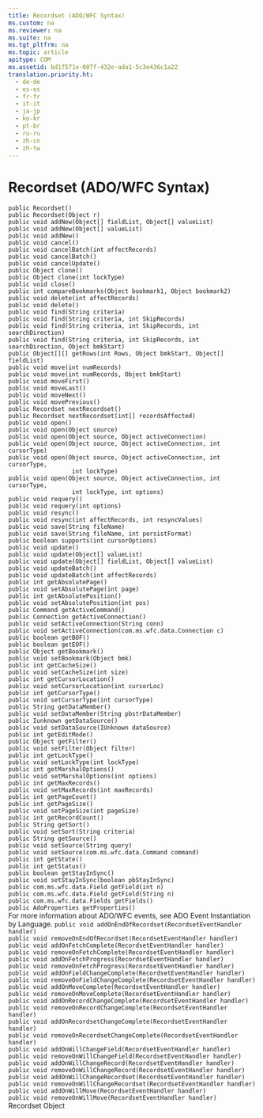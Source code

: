 ```yaml
---
title: Recordset (ADO/WFC Syntax)
ms.custom: na
ms.reviewer: na
ms.suite: na
ms.tgt_pltfrm: na
ms.topic: article
apitype: COM
ms.assetid: bd1f571e-007f-432e-ada1-5c3e436c1a22
translation.priority.ht: 
  - de-de
  - es-es
  - fr-fr
  - it-it
  - ja-jp
  - ko-kr
  - pt-br
  - ru-ru
  - zh-cn
  - zh-tw
---
```

# Recordset (ADO/WFC Syntax)
<?xml version="1.0" encoding="utf-8"?>
<developerReferenceWithoutSyntaxDocument xmlns="http://ddue.schemas.microsoft.com/authoring/2003/5" xmlns:xlink="http://www.w3.org/1999/xlink" xmlns:xsi="http://www.w3.org/2001/XMLSchema-instance" xsi:schemaLocation="http://ddue.schemas.microsoft.com/authoring/2003/5 http://dduestorage.blob.core.windows.net/ddueschema/developer.xsd">
  <introduction />
  <section>
    <title>package com.ms.wfc.data</title>
    <content />
    <sections>
      <section>
        <title>Constructors</title>
        <content>
          <code>public Recordset()
public Recordset(Object r)</code>
        </content>
      </section>
      <section>
        <title>Methods</title>
        <content>
          <code>public void addNew(Object[] fieldList, Object[] valueList)
public void addNew(Object[] valueList)
public void addNew()
public void cancel()
public void cancelBatch(int affectRecords)
public void cancelBatch()
public void cancelUpdate()
public Object clone()
public Object clone(int lockType)
public void close() 
public int compareBookmarks(Object bookmark1, Object bookmark2)
public void delete(int affectRecords)
public void delete()
public void find(String criteria)
public void find(String criteria, int SkipRecords)
public void find(String criteria, int SkipRecords, int searchDirection)
public void find(String criteria, int SkipRecords, int searchDirection, Object bmkStart)
public Object[][] getRows(int Rows, Object bmkStart, Object[] fieldList)
public void move(int numRecords)
public void move(int numRecords, Object bmkStart)
public void moveFirst()
public void moveLast()
public void moveNext()
public void movePrevious()
public Recordset nextRecordset()
public Recordset nextRecordset(int[] recordsAffected)
public void open()
public void open(Object source)
public void open(Object source, Object activeConnection)
public void open(Object source, Object activeConnection, int cursorType)
public void open(Object source, Object activeConnection, int cursorType, 
                  int lockType)
public void open(Object source, Object activeConnection, int cursorType, 
                  int lockType, int options)
public void requery()
public void requery(int options)
public void resync()
public void resync(int affectRecords, int resyncValues)
public void save(String fileName)
public void save(String fileName, int persistFormat)
public boolean supports(int cursorOptions)
public void update()
public void update(Object[] valueList)
public void update(Object[] fieldList, Object[] valueList)
public void updateBatch()
public void updateBatch(int affectRecords)</code>
        </content>
      </section>
      <section>
        <title>Properties</title>
        <content>
          <code>public int getAbsolutePage()
public void setAbsolutePage(int page)
public int getAbsolutePosition()
public void setAbsolutePosition(int pos)
public Command getActiveCommand()
public Connection getActiveConnection()
public void setActiveConnection(String conn)
public void setActiveConnection(com.ms.wfc.data.Connection c)
public boolean getBOF()
public boolean getEOF()
public Object getBookmark()
public void setBookmark(Object bmk)
public int getCacheSize()
public void setCacheSize(int size)
public int getCursorLocation()
public void setCursorLocation(int cursorLoc)
public int getCursorType()
public void setCursorType(int cursorType)
public String getDataMember()
public void setDataMember(String pbstrDataMember)
public Iunknown getDataSource()
public void setDataSource(IUnknown dataSource)
public int getEditMode()
public Object getFilter()
public void setFilter(Object filter)
public int getLockType()
public void setLockType(int lockType)
public int getMarshalOptions()
public void setMarshalOptions(int options)
public int getMaxRecords()
public void setMaxRecords(int maxRecords)
public int getPageCount()
public int getPageSize()
public void setPageSize(int pageSize)
public int getRecordCount()
public String getSort()
public void setSort(String criteria)
public String getSource()
public void setSource(String query)
public void setSource(com.ms.wfc.data.Command command)
public int getState()
public int getStatus()
public boolean getStayInSync()
public void setStayInSync(boolean pbStayInSync)
public com.ms.wfc.data.Field getField(int n)
public com.ms.wfc.data.Field getField(String n)
public com.ms.wfc.data.Fields getFields()
public AdoProperties getProperties()</code>
        </content>
      </section>
      <section>
        <title>Events</title>
        <content>
          <para>For more information about ADO/WFC events, see <legacyLink xlink:href="eded7e8c-a25f-46a6-bc2b-32d89a54d1bc">ADO Event Instantiation by Language</legacyLink>.</para>
          <code>public void addOnEndOfRecordset(RecordsetEventHandler handler)
public void removeOnEndOfRecordset(RecordsetEventHandler handler)
public void addOnFetchComplete(RecordsetEventHandler handler)
public void removeOnFetchComplete(RecordsetEventHandler handler)
public void addOnFetchProgress(RecordsetEventHandler handler)
public void removeOnFetchProgress(RecordsetEventHandler handler)
public void addOnFieldChangeComplete(RecordsetEventHandler handler)
public void removeOnFieldChangeComplete(RecordsetEventHandler handler)
public void addOnMoveComplete(RecordsetEventHandler handler)
public void removeOnMoveComplete(RecordsetEventHandler handler)
public void addOnRecordChangeComplete(RecordsetEventHandler handler)
public void removeOnRecordChangeComplete(RecordsetEventHandler handler)
public void addOnRecordsetChangeComplete(RecordsetEventHandler handler)
public void removeOnRecordsetChangeComplete(RecordsetEventHandler handler)
public void addOnWillChangeField(RecordsetEventHandler handler)
public void removeOnWillChangeField(RecordsetEventHandler handler)
public void addOnWillChangeRecord(RecordsetEventHandler handler)
public void removeOnWillChangeRecord(RecordsetEventHandler handler)
public void addOnWillChangeRecordset(RecordsetEventHandler handler)
public void removeOnWillChangeRecordset(RecordsetEventHandler handler)
public void addOnWillMove(RecordsetEventHandler handler)
public void removeOnWillMove(RecordsetEventHandler handler)</code>
        </content>
      </section>
    </sections>
  </section>
  <relatedTopics>
<link xlink:href="ede1415f-c3df-4cc5-a05b-2576b2b84b60">Recordset Object</link>
</relatedTopics>
</developerReferenceWithoutSyntaxDocument>
